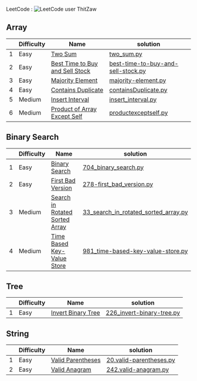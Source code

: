LeetCode : ![LeetCode user ThitZaw](https://img.shields.io/badge/dynamic/json?style=social&labelColor=black&color=%23ffa116&label=Solved&query=solved&url=https%3A%2F%2Fleetcode-badge.vercel.app%2Fapi%2Fusers%2FThitZaw&logo=leetcode&logoColor=yellow)


## Array

|   | Difficulty   |Name                                           |  solution
| ----------- | ----------- | ----------- | ----------- |
|  1 | Easy         | [Two Sum](https://leetcode.com/problems/two-sum/)     | [two_sum.py](https://github.com/ThitZaw/problem_solving/blob/grind_75/grind_75/Array/two_sum.py)
|  2 | Easy         | [Best Time to Buy and Sell Stock](https://leetcode.com/problems/best-time-to-buy-and-sell-stock)                             | [best-time-to-buy-and-sell-stock.py](https://github.com/ThitZaw/problem_solving/blob/grind_75/grind_75/Array/best-time-to-buy-and-sell-stock.py)
|  3 | Easy         | [Majority Element](https://leetcode.com/problems/majority-element/)                             | [majority-element.py](https://github.com/ThitZaw/problem_solving/blob/grind_75/grind_75/Array/majority-element.py)
|  4 | Easy         | [Contains Duplicate](https://leetcode.com/problems/contains-duplicate/description/)                             | [containsDuplicate.py](https://github.com/ThitZaw/problem_solving/blob/grind_75/grind_75/Array/containsDuplicate.py)
|  5 | Medium         | [Insert Interval](https://leetcode.com/problems/insert-interval/)                             | [insert_interval.py](https://github.com/ThitZaw/problem_solving/blob/grind_75/grind_75/Array/insert_interval.py)
|  6 | Medium         | [Product of Array Except Self](https://leetcode.com/problems/product-of-array-except-self/description/)                             | [productexceptself.py](https://github.com/ThitZaw/problem_solving/blob/grind_75/grind_75/Array/productexceptself.py)

## Binary Search

|   | Difficulty   |Name                                           |  solution
| ----------- | ----------- | ----------- | ----------- |
|  1 | Easy         | [Binary Search](https://leetcode.com/problems/binary-search/)     | [704_binary_search.py](https://github.com/ThitZaw/problem_solving/blob/grind_75/grind_75/binary_search/704_binary_search.py)
|  2 | Easy         | [First Bad Version](https://leetcode.com/problems/first-bad-version/description/)     | [278-first_bad_version.py](https://github.com/ThitZaw/problem_solving/blob/grind_75/grind_75/binary_search/278-first_bad_version.py)
|  3 | Medium         | [Search in Rotated Sorted Array](https://leetcode.com/problems/search-in-rotated-sorted-array/)     | [33_search_in_rotated_sorted_array.py](https://github.com/ThitZaw/problem_solving/blob/grind_75/grind_75/binary_search/33_search_in_rotated_sorted_array.py)
|  4 | Medium         | [Time Based Key-Value Store](https://leetcode.com/problems/time-based-key-value-store/)     | [981_time-based-key-value-store.py](https://github.com/ThitZaw/problem_solving/blob/grind_75/grind_75/binary_search/981_time-based-key-value-store.py)

## Tree

|   | Difficulty   |Name                                           |  solution
| ----------- | ----------- | ----------- | ----------- |
|  1 | Easy         | [Invert Binary Tree](https://leetcode.com/problems/invert-binary-tree/)     | [226_invert-binary-tree.py](https://github.com/ThitZaw/problem_solving/blob/grind_75/grind_75/tree/226.invert-binary-tree.py)


## String

|   | Difficulty   |Name                                           |  solution
| ----------- | ----------- | ----------- | ----------- |
|  1 | Easy         | [Valid Parentheses](https://leetcode.com/problems/valid-parentheses/)     | [20.valid-parentheses.py](https://github.com/ThitZaw/problem_solving/blob/grind_75/grind_75/string/20.valid-parentheses.py)
|  2 | Easy         | [Valid Anagram](https://leetcode.com/problems/valid-anagram/)     | [242.valid-anagram.py](https://github.com/ThitZaw/problem_solving/blob/grind_75/grind_75/string/242.valid-anagram.py)